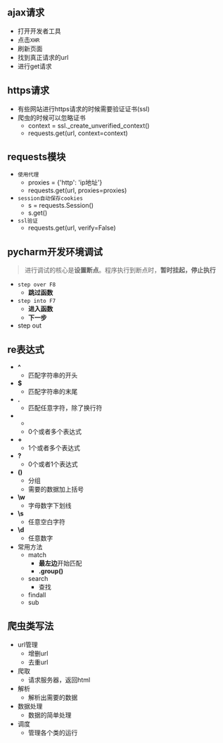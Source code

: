 ## ajax请求

+ 打开开发者工具
+ 点击`XHR`
+ 刷新页面
+ 找到真正请求的url
+ 进行get请求

## https请求

+ 有些网站进行https请求的时候需要验证证书(ssl)
+ 爬虫的时候可以忽略证书
  + context = ssl._create_unverified_context()
  + requests.get(url, context=context)

## requests模块

+ `使用代理`
  + proxies = {'http': 'ip地址'}
  + requests.get(url, proxies=proxies)
+ `session自动保存cookies`
  + s = requests.Session()
  + s.get()
+ `ssl验证`
  + requests.get(url, verify=False)

## pycharm开发环境调试

> 进行调试的核心是**设置断点**。程序执行到断点时，**暂时挂起，停止执行**

+ `step over F8`
  + **跳过函数**
+ `step into F7`
  + **进入函数**
  + **下一步**
+ step out

## re表达式

+ **^**
  + 匹配字符串的开头
+ **$**
  + 匹配字符串的末尾
+ **.**
  + 匹配任意字符，除了换行符
+ *
  + 0个或者多个表达式
+ **+**
  + 1个或者多个表达式
+ **?**
  + 0个或者1个表达式
+ **()**
  + 分组
  + 需要的数据加上括号
+ **\w**
  + 字母数字下划线
+ **\s**
  + 任意空白字符
+ **\d**
  + 任意数字
+ 常用方法
  + match
    + **最左边**开始匹配
    + **.group()**
  + search
    + 查找
  + findall
  + sub

## 爬虫类写法

+ url管理
  + 增删url
  + 去重url
+ 爬取
  + 请求服务器，返回html
+ 解析
  + 解析出需要的数据
+ 数据处理
  + 数据的简单处理
+ 调度
  + 管理各个类的运行










